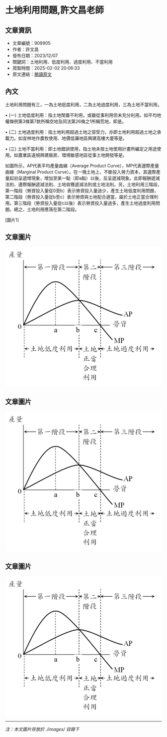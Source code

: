 # 土地利用問題,許文昌老師

## 文章資訊
- 文章編號：909905
- 作者：許文昌
- 發布日期：2023/12/07
- 關鍵詞：土地利用、低度利用、過度利用、不當利用
- 爬取時間：2025-02-02 20:06:33
- 原文連結：[閱讀原文](https://real-estate.get.com.tw/Columns/detail.aspx?no=909905)

## 內文
土地利用問題有三，一為土地低度利用，二為土地過度利用，三為土地不當利用。

• (一) 土地低度利用：指土地閒置不利用，或雖從事利用但未充分利用。如平均地權條例第3條第7款所稱空地及同法第26條之1所稱荒地，即是。

• (二) 土地過度利用：指土地利用超過土地之容受力，亦即土地利用超過土地之承載力。如宜林地作農牧使用、地價低廉地區興建高樓大廈等是。

• (三) 土地不當利用：即土地錯誤使用，指土地未按土地使用計畫所編定之用途使用。如農業區違規興建廠房、環境敏感地區從事土地開發等是。

如圖所示，AP代表平均產量曲線（Average Product Curve），MP代表邊際產量曲線（Marginal Product Curve）。在一塊土地上，不斷投入勞力資本，其邊際產量起初呈遞增現象，增加至某一點（即a點）以後，反呈遞減現象。此即報酬遞減法則、邊際報酬遞減法則、土地收穫遞減法則或土地法則。另，土地利用三階段，第一階段（勞資投入量從0至b）表示勞資投入量過少，產生土地低度利用問題，第二階段（勞資投入量從b至c）表示勞資與土地配合適當，屬於土地正當合理利用。第三階段（勞資投入量從c以後）表示勞資投入量過多，產生土地過度利用問題。總之，土地利用應落在第二階段。

[圖片1]

## 文章圖片

![圖片1](./images/909905_939456c2.jpg)

## 文章圖片

![圖片1](./images/909905_939456c2.jpg)

## 文章圖片

![圖片1](./images/909905_939456c2.jpg)


---
*注：本文圖片存放於 ./images/ 目錄下*
